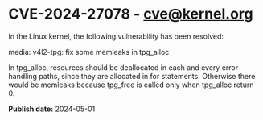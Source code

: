 # CVE-2024-27078 - cve@kernel.org

In the Linux kernel, the following vulnerability has been resolved:

media: v4l2-tpg: fix some memleaks in tpg_alloc

In tpg_alloc, resources should be deallocated in each and every
error-handling paths, since they are allocated in for statements.
Otherwise there would be memleaks because tpg_free is called only when
tpg_alloc return 0.

**Publish date:** 2024-05-01
